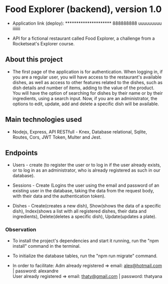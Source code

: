 # Food Explorer (backend), version 1.0 

- Application link (deploy): ********************* 888888888 uuuuuuuuu iiiiiii

- API for a fictional restaurant called Food Explorer, a challenge from a Rocketseat's Explorer course.

## About this project
- The first page of the application is for authentication. 
When logging in, if you are a regular user, you will have access to the restaurant's available dishes, as well as access to other features related to the dishes, such as dish details and number of items, adding to the value of the product. You will have the option of searching for dishes by their name or by their ingredients, using a search input.
Now, if you are an administrator, the options to edit, update, add and delete a specific dish will be available.

## Main technologies used
- Nodejs, Express, API RESTfull - Knex, Database relational, Sqlite, Routes, Cors, JWT Token, Multer and Jest.

## Endpoints
- Users - create (to register the user or to log in if the user already exists, or to log in as an administrator, who is already registered as such in our database).

- Sessions - Create (Logins the user using the email and password of an existing user in the database, taking the data from the request body, with their data and the authentication token).

- Dishes - Create(creates a new dish), Show(shows the data of a specific dish), Index(shows a list with all registered dishes, their data and ingredients), Delete(deletes a specific dish), Update(updates a plate).

### Observation
- To install the project's dependencies and start it running, run the "npm install" command in the terminal.

- To initialize the database tables, run the "npm run migrate" command.

- In order to facilitate:
Adm already registered => email: alex@hotmail.com | password: alexandre <br>
User already registered => email: thaty@gmail.com | password: thatyana